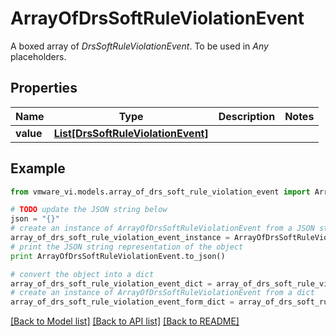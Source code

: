 # ArrayOfDrsSoftRuleViolationEvent

A boxed array of *DrsSoftRuleViolationEvent*. To be used in *Any* placeholders. 

## Properties
Name | Type | Description | Notes
------------ | ------------- | ------------- | -------------
**value** | [**List[DrsSoftRuleViolationEvent]**](DrsSoftRuleViolationEvent.md) |  | 

## Example

```python
from vmware_vi.models.array_of_drs_soft_rule_violation_event import ArrayOfDrsSoftRuleViolationEvent

# TODO update the JSON string below
json = "{}"
# create an instance of ArrayOfDrsSoftRuleViolationEvent from a JSON string
array_of_drs_soft_rule_violation_event_instance = ArrayOfDrsSoftRuleViolationEvent.from_json(json)
# print the JSON string representation of the object
print ArrayOfDrsSoftRuleViolationEvent.to_json()

# convert the object into a dict
array_of_drs_soft_rule_violation_event_dict = array_of_drs_soft_rule_violation_event_instance.to_dict()
# create an instance of ArrayOfDrsSoftRuleViolationEvent from a dict
array_of_drs_soft_rule_violation_event_form_dict = array_of_drs_soft_rule_violation_event.from_dict(array_of_drs_soft_rule_violation_event_dict)
```
[[Back to Model list]](../README.md#documentation-for-models) [[Back to API list]](../README.md#documentation-for-api-endpoints) [[Back to README]](../README.md)


